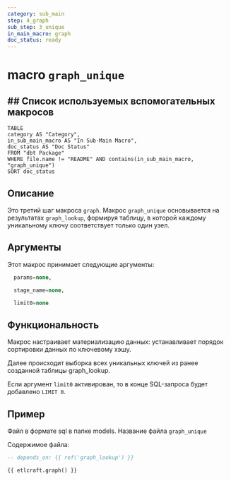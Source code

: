 ```yaml
---
category: sub_main
step: 4_graph
sub_step: 3_unique
in_main_macro: graph
doc_status: ready
---
```

# macro `graph_unique`

## ## Список используемых вспомогательных макросов

```dataview
TABLE 
category AS "Category", 
in_sub_main_macro AS "In Sub-Main Macro",
doc_status AS "Doc Status"
FROM "dbt Package"
WHERE file.name != "README" AND contains(in_sub_main_macro, "graph_unique")
SORT doc_status
```
## Описание

Это третий шаг макроса `graph`. Макрос `graph_unique` основывается на результатах `graph_lookup`, формируя таблицу, в которой каждому уникальному ключу соответствует только один узел.

## Аргументы

Этот макрос принимает следующие аргументы:
```sql
  params=none,

  stage_name=none,

  limit0=none
```
## Функциональность

Макрос настраивает материализацию данных: устанавливает порядок сортировки данных по ключевому хэшу.

Далее происходит выборка всех уникальных ключей из ранее созданной таблицы graph_lookup.

Если аргумент `limit0` активирован, то в конце SQL-запроса будет добавлено `LIMIT 0`.

## Пример

Файл в формате sql в папке models. Название файла `graph_unique`

Содержимое файла:
```sql
-- depends_on: {{ ref('graph_lookup') }}

{{ etlcraft.graph() }}
```
